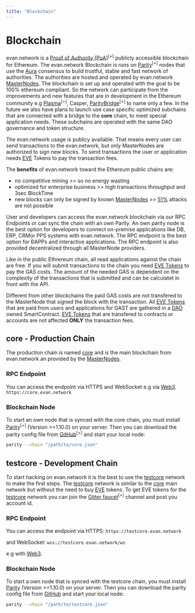 ```yaml
---
title: "Blockchain"
---
```

# Blockchain

evan.network is a [Proof of Authority (PoA)](https://en.wikipedia.org/wiki/Proof-of-authority)<sup>[+]</sup> publicly accessible blockchain for Ethereum. The evan.network Blockchain is runs on [Parity](https://parity.io/)<sup>[+]</sup> nodes that use the [Aura](https://wiki.parity.io/Aura.html) consensus to build trustful, stable and fast network of authorities. The authorities are hosted and operated by evan.network [MasterNodes](/doc/masternode). The blockchain is set up and operated with the goal to be 100% ethereum compliant. So the network can participate from the improvements and new features that are in development in the Ethereum community e.g [Plasma](https://plasma.io/)<sup>[+]</sup>, Casper, [ParityBridge](https://github.com/paritytech/parity-bridge)<sup>[+]</sup> to name only a few. In the future we also have plans to launch use case specific optimized subchains that are connected with a bridge to the **core** chain, to meet special application needs. These subchains are operated with the same DAO governance and token structure.

The evan.network usage is publicy available. That means every user can send transactions to the evan.network, but only MasterNodes are authorized to sign new blocks. To send transactions the user or application needs [EVE](/doc/eve) Tokens to pay the transaction fees.

The **benefits** of evan.network toward the Ethereum public chains are:
* no competitive mining >> so no energy wasting
* optimized for enterprise business >> high transactions throughput and 3sec BlockTime  
* new blocks can only be signed by known [MasterNodes](/doc/masternode) >> [51%](https://learncryptography.com/cryptocurrency/51-attack) attacks are not possible

User and developers can access the evan.network blockchain via our RPC Endpoints or can sync the chain with an own Parity. An own parity node is the best option for developers to connect on-premise applications like DB, ERP, CRMor PPS systems with evan.network. The RPC endpoint is the best option for ÐAPPs and interactive applications. The RPC endpoint is also provided decentralized through all MasterNode providers.

Like in the public Ethrereum chain, all read applications against the chain are free. If you will submit transactions to the chain you need [EVE Tokens](/doc/eve) to pay the GAS costs. The amount of the needed GAS is dependent on the complexity of the transactions that is submitted and can be calculatet in front with the API.

Different from other blockchains the paid GAS costs are not transfered to the MasterNode that signed the block with the transaction. All [EVE Tokens](/doc/eve) that are paid from users and applications for GAST are gathered in a [DAO](/doc/dao) owned SmartContract. [EVE Tokens](/doc/eve) that are transfered to contracts or accounts are not affected **ONLY** the transaction fees.

## core - Production Chain

The production chain is named [core](/doc/resources) and is the main blockchain from evan.network an provided by the [MasterNodes](/doc/masternode).

### RPC Endpoint
You can access the endpoint via HTTPS and WebSocket e.g via [Web3](/dev/web3).
`https://core.evan.network`

### Blockchain Node
To start an own node that is synced with the core chain, you must install [Parity](https://parity.io/)<sup>[+]</sup> (Version >=1.10.0) on your server. Then you can download the parity config file from [GitHub](https://github.com/evannetwork/core-config)<sup>[+]</sup> and start your local node:
```bash
parity --chain "/path/to/core.json"
```

## testcore - Development Chain

To start hacking on evan.network it is the best to use the [testcore](/doc/resources) network to make the first steps. The [testcore](/doc/resources) network is similar to the [core](/doc/resources) main network but without the need to buy [EVE](/doc/eve) tokens. To get EVE tokens for the [testcore](/doc/resources) network you can join the [Gitter faucet](https://gitter.im/evannetwork/faucet)<sup>[+]</sup> channel and post you account id.

### RPC Endpoint
You can access the endpoint via HTTPS: `https://testcore.evan.network`

and WebSocket: `wss://testcore.evan.network/ws`

e.g with [Web3](/dev/web3).


### Blockchain Node
To start a own node that is synced with the testcore chain, you must install [Parity](https://www.parity.io/) (Version >=1.10.0) on your server. Then you can download the parity config file from [GitHub](https://github.com/evannetwork/testcore-config) and start your local node:
```bash
parity --chain "/path/to/testcore.json"
```
